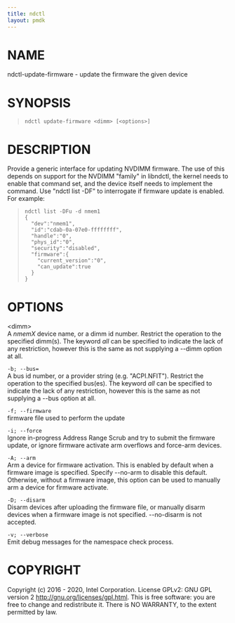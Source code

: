 ```yaml
---
title: ndctl
layout: pmdk
---
```


NAME
====

ndctl-update-firmware - update the firmware the given device

SYNOPSIS
========

>     ndctl update-firmware <dimm> [<options>]

DESCRIPTION
===========

Provide a generic interface for updating NVDIMM firmware. The use of
this depends on support for the NVDIMM "family" in libndctl, the kernel
needs to enable that command set, and the device itself needs to
implement the command. Use "ndctl list -DF" to interrogate if firmware
update is enabled. For example:

>     ndctl list -DFu -d nmem1
>     {
>       "dev":"nmem1",
>       "id":"cdab-0a-07e0-ffffffff",
>       "handle":"0",
>       "phys_id":"0",
>       "security":"disabled",
>       "firmware":{
>         "current_version":"0",
>         "can_update":true
>       }
>     }

OPTIONS
=======

\<dimm\>  
A *nmemX* device name, or a dimm id number. Restrict the operation to
the specified dimm(s). The keyword *all* can be specified to indicate
the lack of any restriction, however this is the same as not supplying a
--dimm option at all.

`-b; --bus=`  
A bus id number, or a provider string (e.g. "ACPI.NFIT"). Restrict the
operation to the specified bus(es). The keyword *all* can be specified
to indicate the lack of any restriction, however this is the same as not
supplying a --bus option at all.

`-f; --firmware`  
firmware file used to perform the update

`-i; --force`  
Ignore in-progress Address Range Scrub and try to submit the firmware
update, or ignore firmware activate arm overflows and force-arm devices.

`-A; --arm`  
Arm a device for firmware activation. This is enabled by default when a
firmware image is specified. Specify --no-arm to disable this default.
Otherwise, without a firmware image, this option can be used to manually
arm a device for firmware activate.

`-D; --disarm`  
Disarm devices after uploading the firmware file, or manually disarm
devices when a firmware image is not specified. --no-disarm is not
accepted.

`-v; --verbose`  
Emit debug messages for the namespace check process.

COPYRIGHT
=========

Copyright (c) 2016 - 2020, Intel Corporation. License GPLv2: GNU GPL
version 2 <http://gnu.org/licenses/gpl.html>. This is free software: you
are free to change and redistribute it. There is NO WARRANTY, to the
extent permitted by law.
